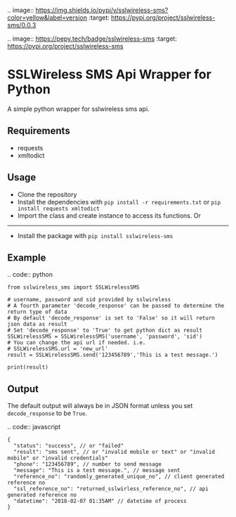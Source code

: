 .. image:: https://img.shields.io/pypi/v/sslwireless-sms?color=yellow&label=version
    :target: https://pypi.org/project/sslwireless-sms/0.0.3
 

.. image:: https://pepy.tech/badge/sslwireless-sms 
    :target: https://pypi.org/project/sslwireless-sms

SSLWireless SMS Api Wrapper for Python
======================================

A simple python wrapper for sslwireless sms api.

Requirements
------------

-  requests
-  xmltodict

Usage
-----

-  Clone the repository
-  Install the dependencies with ``pip install -r requirements.txt`` or
   ``pip install requests xmltodict``
-  Import the class and create instance to access its functions.
Or
---
-  Install the package with ``pip install sslwireless-sms``

Example
-------

.. code:: python

    from sslwireless_sms import SSLWirelessSMS

    # username, password and sid provided by sslwireless
    # A fourth parameter 'decode_response' can be passed to determine the return type of data
    # By default 'decode_response' is set to 'False' so it will return json data as result
    # Set 'decode_response' to 'True' to get python dict as result
    SSLWirelessSMS = SSLWirelessSMS('username', 'password', 'sid')
    # You can change the api url if needed. i.e.
    # SSLWirelessSMS.url = 'new_url'
    result = SSLWirelessSMS.send('123456789','This is a test message.')

    print(result)

Output
------

The default output will always be in JSON format unless you set
``decode_response`` to be ``True``.

.. code:: javascript

    {
      "status": "success", // or "failed"
      "result": "sms sent", // or "invalid mobile or text" or "invalid mobile" or "invalid credentials"
      "phone": "123456789", // number to send message
      "message": "This is a test message.", // message sent
      "reference_no": "randomly_generated_unique_no", // client generated reference no
      "ssl_reference_no": "returned_sslwirless_reference_no", // api generated reference no
      "datetime": "2018-02-07 01:35AM" // datetime of process
    }


